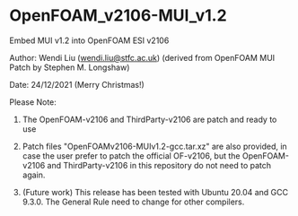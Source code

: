 # OpenFOAM_v2106-MUI_v1.2
Embed MUI v1.2 into OpenFOAM ESI v2106

Author: Wendi Liu (wendi.liu@stfc.ac.uk) (derived from OpenFOAM MUI Patch by Stephen M. Longshaw)

Date: 24/12/2021 (Merry Christmas!)

Please Note:

1. The OpenFOAM-v2106 and ThirdParty-v2106 are patch and ready to use

2. Patch files "OpenFOAMv2106-MUIv1.2-gcc.tar.xz" are also provided, in case the user prefer to patch the official OF-v2106, but the OpenFOAM-v2106 and ThirdParty-v2106 in this repository do not need to patch again.

3. (Future work) This release has been tested with Ubuntu 20.04 and GCC 9.3.0. The General Rule need to change for other compilers.
